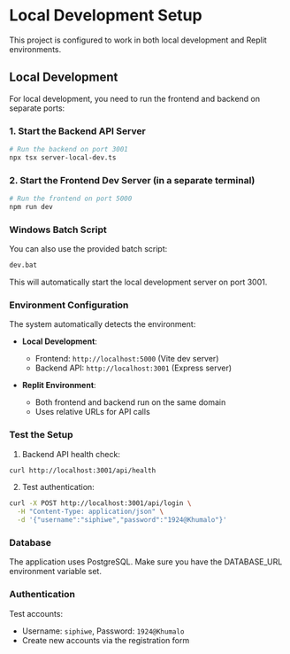 # Local Development Setup

This project is configured to work in both local development and Replit environments.

## Local Development

For local development, you need to run the frontend and backend on separate ports:

### 1. Start the Backend API Server
```bash
# Run the backend on port 3001
npx tsx server-local-dev.ts
```

### 2. Start the Frontend Dev Server (in a separate terminal)
```bash
# Run the frontend on port 5000
npm run dev
```

### Windows Batch Script
You can also use the provided batch script:
```cmd
dev.bat
```

This will automatically start the local development server on port 3001.

### Environment Configuration

The system automatically detects the environment:

- **Local Development**: 
  - Frontend: `http://localhost:5000` (Vite dev server)
  - Backend API: `http://localhost:3001` (Express server)
  
- **Replit Environment**: 
  - Both frontend and backend run on the same domain
  - Uses relative URLs for API calls

### Test the Setup

1. Backend API health check:
```bash
curl http://localhost:3001/api/health
```

2. Test authentication:
```bash
curl -X POST http://localhost:3001/api/login \
  -H "Content-Type: application/json" \
  -d '{"username":"siphiwe","password":"1924@Khumalo"}'
```

### Database

The application uses PostgreSQL. Make sure you have the DATABASE_URL environment variable set.

### Authentication

Test accounts:
- Username: `siphiwe`, Password: `1924@Khumalo`
- Create new accounts via the registration form